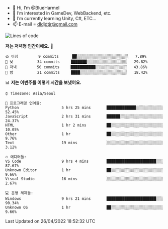 - 👋 Hi, I’m @BlueHarmel
- 👀 I’m interested in GameDev, WebBackend, etc.
- 🌱 I’m currently learning Unity, C#, ETC...
- 📫 E-mail = dldjdtjr@gmail.com
  <!--START_SECTION:waka-->
![Lines of code](https://img.shields.io/badge/%EC%A0%80%EB%8A%94%20%EC%97%AC%ED%83%9C%EA%B9%8C%EC%A7%80%20--147%20Thousand%20%EC%A4%84%EC%9D%98%20%EC%BD%94%EB%93%9C%EB%A5%BC%20%EC%9E%91%EC%84%B1%ED%96%88%EC%96%B4%EC%9A%94.-blue)

**저는 저녁형 인간이에요. 🦉** 

```text
🌞 아침         9 commits      ██░░░░░░░░░░░░░░░░░░░░░░░   7.89% 
🌆 낮　         34 commits     ███████░░░░░░░░░░░░░░░░░░   29.82% 
🌃 저녁         50 commits     ███████████░░░░░░░░░░░░░░   43.86% 
🌙 밤　         21 commits     ████░░░░░░░░░░░░░░░░░░░░░   18.42%

```


📊 **저는 이번주를 이렇게 시간을 보냈어요.** 

```text
⌚︎ Timezone: Asia/Seoul

💬 프로그래밍 언어들: 
Python                   5 hrs 25 mins       █████████████░░░░░░░░░░░░   52.45% 
JavaScript               2 hrs 31 mins       ██████░░░░░░░░░░░░░░░░░░░   24.37% 
HTML                     1 hr 2 mins         ██░░░░░░░░░░░░░░░░░░░░░░░   10.05% 
Other                    1 hr                ██░░░░░░░░░░░░░░░░░░░░░░░   9.76% 
Text                     19 mins             ░░░░░░░░░░░░░░░░░░░░░░░░░   3.12%

🔥 에디터들: 
VS Code                  9 hrs 4 mins        ██████████████████████░░░   87.67% 
Unknown Editor           1 hr                ██░░░░░░░░░░░░░░░░░░░░░░░   9.66% 
Visual Studio            16 mins             ░░░░░░░░░░░░░░░░░░░░░░░░░   2.67%

💻 운영 체제들: 
Windows                  9 hrs 21 mins       ██████████████████████░░░   90.34% 
Unknown OS               1 hr                ██░░░░░░░░░░░░░░░░░░░░░░░   9.66%

```


 Last Updated on 26/04/2022 18:52:32 UTC
<!--END_SECTION:waka-->
<!---
BlueHarmel/BlueHarmel is a ✨ special ✨ repository because its `README.md` (this file) appears on your GitHub profile.
You can click the Preview link to take a look at your changes.
--->

